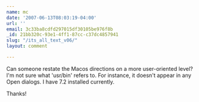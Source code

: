```yaml
---
name: mc
date: '2007-06-13T08:03:19-04:00'
url: ''
email: 3c33ba8cdfd297015df30105be976f8b
_id: 21bb320c-93e1-4ff1-87cc-c37dc4857941
slug: "/its_all_text_v06/"
layout: comment

---
```


Can someone restate the Macos directions on a more user-oriented level? I'm not sure what 'usr/bin' refers to. For instance, it doesn't appear in any Open dialogs. I have 7.2 installed currently.

Thanks!
